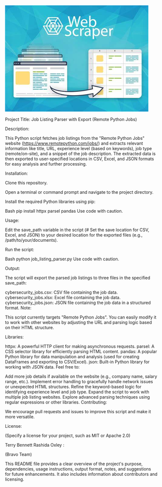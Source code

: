 ![webscraper](webscraper.jpeg)

Project Title: Job Listing Parser with Export (Remote Python Jobs)

Description:

This Python script fetches job listings from the "Remote Python Jobs" website (https://www.remotepython.com/jobs/) and extracts relevant information like title, URL, experience level (based on keywords), job type (remote/on-site), and a snippet of the job description. The extracted data is then exported to user-specified locations in CSV, Excel, and JSON formats for easy analysis and further processing.

Installation:

Clone this repository.

Open a terminal or command prompt and navigate to the project directory.

Install the required Python libraries using pip:

Bash
pip install httpx parsel pandas
Use code with caution.

Usage:

Edit the save_path variable in the script (# Set the save location for CSV, Excel, and JSON) to your desired location for the exported files (e.g., /path/to/your/documents).

Run the script:

Bash
python job_listing_parser.py
Use code with caution.

Output:

The script will export the parsed job listings to three files in the specified save_path:

cybersecurity_jobs.csv: CSV file containing the job data.
cybersecurity_jobs.xlsx: Excel file containing the job data.
cybersecurity_jobs.json: JSON file containing the job data in a structured format.
Note:

This script currently targets "Remote Python Jobs". You can easily modify it to work with other websites by adjusting the URL and parsing logic based on their HTML structure.

Libraries:

httpx: A powerful HTTP client for making asynchronous requests.
parsel: A CSS selector library for efficiently parsing HTML content.
pandas: A popular Python library for data manipulation and analysis (used for creating DataFrames and exporting to CSV/Excel).
json: Built-in Python library for working with JSON data.
Feel free to:

Add more job details if available on the website (e.g., company name, salary range, etc.).
Implement error handling to gracefully handle network issues or unexpected HTML structures.
Refine the keyword-based logic for identifying experience level and job type.
Expand the script to work with multiple job listing websites.
Explore advanced parsing techniques using regular expressions or other libraries.
Contributing:

We encourage pull requests and issues to improve this script and make it more versatile.

License:

(Specify a license for your project, such as MIT or Apache 2.0)

Terry Bennett
Rashida Oxley :

(Bravo Team)

This README file provides a clear overview of the project's purpose, dependencies, usage instructions, output format, notes, and suggestions for future enhancements. It also includes information about contributors and licensing.







